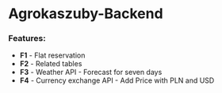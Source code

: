 # Agrokaszuby-Backend

### **Features**:
* **F1** - Flat reservation
* **F2** - Related tables
* **F3** - Weather API - Forecast for seven days
* **F4** - Currency exchange API - Add Price with PLN and USD